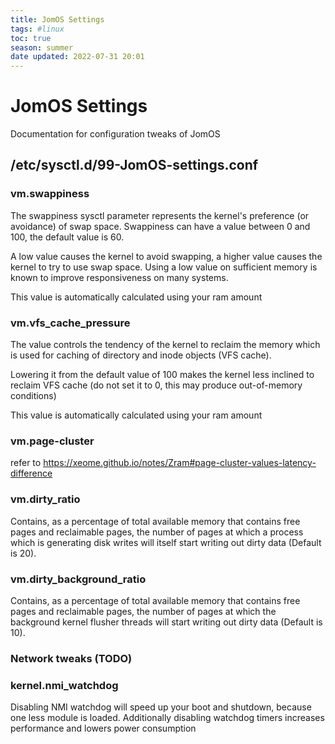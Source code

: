 ```yaml
---
title: JomOS Settings
tags: #linux
toc: true
season: summer
date updated: 2022-07-31 20:01
---
```


# JomOS Settings

Documentation for configuration tweaks of JomOS

## /etc/sysctl.d/99-JomOS-settings.conf

### vm.swappiness

The swappiness sysctl parameter represents the kernel's preference (or avoidance) of swap space. Swappiness can have a value between 0 and 100, the default value is 60.

A low value causes the kernel to avoid swapping, a higher value causes the kernel to try to use swap space. Using a low value on sufficient memory is known to improve responsiveness on many systems.

This value is automatically calculated using your ram amount

### vm.vfs_cache_pressure

The value controls the tendency of the kernel to reclaim the memory which is used for caching of directory and inode objects (VFS cache).

Lowering it from the default value of 100 makes the kernel less inclined to reclaim VFS cache (do not set it to 0, this may produce out-of-memory conditions)

This value is automatically calculated using your ram amount

### vm.page-cluster

refer to <https://xeome.github.io/notes/Zram#page-cluster-values-latency-difference>

### vm.dirty_ratio

Contains, as a percentage of total available memory that contains free pages and reclaimable pages, the number of pages at which a process which is generating disk writes will itself start writing out dirty data (Default is 20).

### vm.dirty_background_ratio

Contains, as a percentage of total available memory that contains free pages and reclaimable pages, the number of pages at which the background kernel flusher threads will start writing out dirty data (Default is 10).

### Network tweaks (TODO)

### kernel.nmi_watchdog

Disabling NMI watchdog will speed up your boot and shutdown, because one less module is loaded. Additionally disabling watchdog timers increases performance and lowers power consumption
